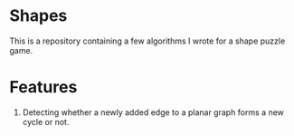 # Shapes

This is a repository containing a few algorithms I wrote for a shape puzzle game.

# Features

1. Detecting whether a newly added edge to a planar graph forms a new cycle or not.
